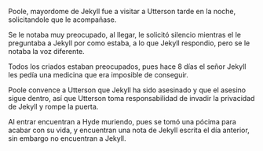Poole, mayordome de Jekyll fue a visitar a Utterson tarde en la noche, solicitandole que le acompañase.

Se le notaba muy preocupado, al llegar, le solicitó silencio mientras el le preguntaba a Jekyll por como estaba, a lo que Jekyll respondio, pero se le notaba la voz diferente.

Todos los criados estaban preocupados, pues hace 8 días el señor Jekyll les pedía una medicina que era imposible de conseguir.

Poole convence a Utterson que Jekyll ha sido asesinado y que el asesino sigue dentro, así que Utterson toma responsabilidad de invadir la privacidad de Jekyll y rompe la puerta.

Al entrar encuentran a Hyde muriendo, pues se tomó una pócima para acabar con su vida, y encuentran una nota de Jekyll escrita el día anterior, sin embargo no encuentran a Jekyll.
